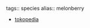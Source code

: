 tags:: species
alias:: melonberry

- [tokopedia](https://www.tokopedia.com/accesoriesseeds/1-bibit-benih-seeds-buah-murbei-chinese-mulberry-delicious-fruit?extParam=whid%3D23230&aff_unique_id=&channel=others&chain_key=)